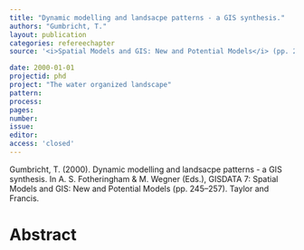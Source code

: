 ```yaml
---
title: "Dynamic modelling and landsacpe patterns - a GIS synthesis."
authors: "Gumbricht, T."
layout: publication
categories: refereechapter
source: '<i>Spatial Models and GIS: New and Potential Models</i> (pp. 245–257)'

date: 2000-01-01
projectid: phd
project: "The water organized landscape"
pattern:
process:
pages:
number:
issue:
editor:
access: 'closed'
---
```


Gumbricht, T. (2000). Dynamic modelling and landsacpe patterns - a GIS synthesis. In A. S. Fotheringham & M. Wegner (Eds.), GISDATA 7: Spatial Models and GIS: New and Potential Models (pp. 245–257). Taylor and Francis.

<h1 class='foot-description'>Abstract</h1>
